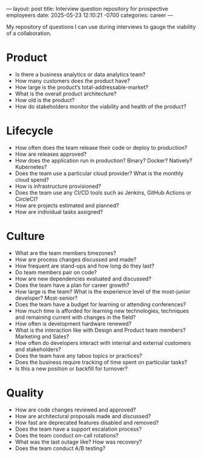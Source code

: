 —
layout: post
title: Interview question repository for prospective employeers
date: 2025-05-23 12:10:21 -0700
categories: career
—

My repository of questions I can use during interviews to gauge the viability of a collaboration.

# Product

- Is there a business analytics or data analytics team?
- How many customers does the product have?
- How large is the product’s total-addressable-market?
- What is the overall product architecture?
- How old is the product?
- How do stakeholders monitor the viability and health of the product?

# Lifecycle

- How often does the team release their code or deploy to production?
- How are releases approved?
- How does the application run in production? Binary? Docker? Natively? Kubernetes?
- Does the team use a particular cloud provider? What is the monthly cloud spend?
- How is infrastructure provisioned?
- Does the team use any CI/CD tools such as Jenkins, GitHub Actions or CircleCI?
- How are projects estimated and planned?
- How are individual tasks assigned?

# Culture

- What are the team members timezones?
- How are process changes discussed and made?
- How frequent are stand-ups and how long do they last?
- Do team members pair on code?
- How are new dependencies evaluated and discussed?
- Does the team have a plan for career growth?
- How large is the team? What is the experience level of the most-junior developer? Most-senior?
- Does the team have a budget for learning or attending conferences?
- How much time is afforded for learning new technologies, techniques and remaining current with changes in the field?
- How often is development hardware renewed?
- What is the interaction like with Design and Product team members? Marketing and Sales?
- How often do developers interact with internal and external customers and stakeholders? 
- Does the team have any taboo topics or practices?
- Does the business require tracking of time spent on particular tasks?
- Is this a new position or backfill for turnover?  

# Quality

- How are code changes reviewed and approved?
- How are architectural proposals made and discussed?
- How fast are deprecated features disabled and removed? 
- Does the team have a support escalation process?
- Does the team conduct on-call rotations?
- What was the last outage like? How was recovery?
- Does the team conduct A/B testing?